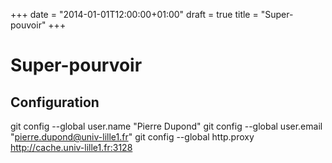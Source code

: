 +++
date = "2014-01-01T12:00:00+01:00"
draft = true
title = "Super-pouvoir"
+++
# Super-pourvoir
## Configuration
git config --global user.name "Pierre Dupond"
git config --global user.email "pierre.dupond@univ-lille1.fr"
git config --global http.proxy http://cache.univ-lille1.fr:3128